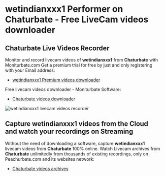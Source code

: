 # wetindianxxx1 Performer on Chaturbate - Free LiveCam videos downloader

## Chaturbate Live Videos Recorder

Monitor and record livecam videos of **wetindianxxx1** from **Chaturbate** with Moniturbate.com
Get a premium trial for free by just and only registering with your Email address:
* [wetindianxxx1 Premium videos downloader](https://moniturbate.com/request-demo-licence-key.html)

Free livecam videos downloader - Moniturbate Software:
* [Chaturbate videos downloader](https://moniturbate.com/moniturbate-download-software.html)

![wetindianxxx1 livecam videos recorder](https://peachurnet.com/templates/moniturbate-software.png)


## Capture wetindianxxx1 videos from the Cloud and watch your recordings on Streaming

Without the need of downloading a software, capture **wetindianxxx1** livecam videos from **Chaturbate** 100% online.
Watch Livecam archives from **Chaturbate** unlimitedly from thousands of existing recordings, only on Peachurbate.com and its websites network:
* [Chaturbate videos archives](https://peachurnet.com/)